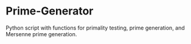 # Prime-Generator
Python script with functions for primality testing, prime generation, and Mersenne prime generation.
